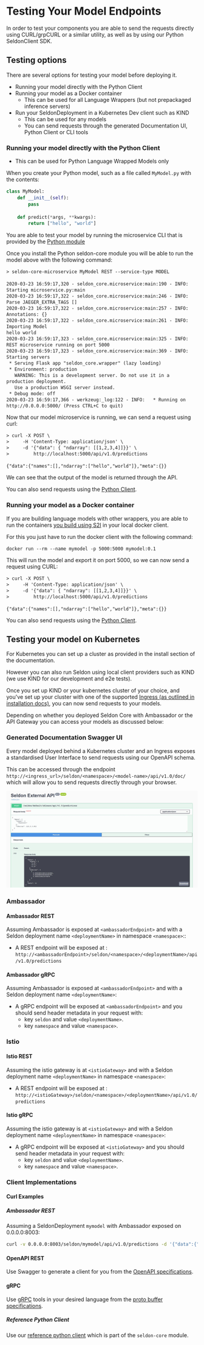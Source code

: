 # Testing Your Model Endpoints

In order to test your components you are able to send the requests directly using CURL/grpCURL or a similar utility, as well as by using our Python SeldonClient SDK.

## Testing options

There are several options for testing your model before deploying it.

* Running your model directly with the Python Client
* Running your model as a Docker container
    * This can be used for all Language Wrappers (but not prepackaged inference servers)
* Run your SeldonDeployment in a Kubernetes Dev client such as KIND
    * This can be used for any models
    * You can send requests through the generated Documentation UI, Python Client or CLI tools 

### Running your model directly with the Python Client

* This can be used for Python Language Wrapped Models only

When you create your Python model, such as a file called `MyModel.py` with the contents:

```python
class MyModel:
    def __init__(self):
        pass

    def predict(*args, **kwargs):
        return ["hello", "world"]
```

You are able to test your model by running the microservice CLI that is provided by the [Python module](../python/python_module.md)

Once you install the Python seldon-core module you will be able to run the model above with the following command:

```console
> seldon-core-microservice MyModel REST --service-type MODEL

2020-03-23 16:59:17,320 - seldon_core.microservice:main:190 - INFO:  Starting microservice.py:main
2020-03-23 16:59:17,322 - seldon_core.microservice:main:246 - INFO:  Parse JAEGER_EXTRA_TAGS []
2020-03-23 16:59:17,322 - seldon_core.microservice:main:257 - INFO:  Annotations: {}
2020-03-23 16:59:17,322 - seldon_core.microservice:main:261 - INFO:  Importing Model
hello world
2020-03-23 16:59:17,323 - seldon_core.microservice:main:325 - INFO:  REST microservice running on port 5000
2020-03-23 16:59:17,323 - seldon_core.microservice:main:369 - INFO:  Starting servers
 * Serving Flask app "seldon_core.wrapper" (lazy loading)
 * Environment: production
   WARNING: This is a development server. Do not use it in a production deployment.
   Use a production WSGI server instead.
 * Debug mode: off
2020-03-23 16:59:17,366 - werkzeug:_log:122 - INFO:   * Running on http://0.0.0.0:5000/ (Press CTRL+C to quit)
```

Now that our model microservice is running, we can send a request using curl:

```console
> curl -X POST \
>     -H 'Content-Type: application/json' \
>     -d '{"data": { "ndarray": [[1,2,3,4]]}}' \
>         http://localhost:5000/api/v1.0/predictions

{"data":{"names":[],"ndarray":["hello","world"]},"meta":{}}
```

We can see that the output of the model is returned through the API.

You can also send requests using the [Python Client](../python/seldon_client.md).

### Running your model as a Docker container

If you are building language models with other wrappers, you are able to run the containers [you build using S2I](../wrappers/language_wrappers.md) in your local docker client.

For this you just have to run the docker client with the following command:

```console
docker run --rm --name mymodel -p 5000:5000 mymodel:0.1
```

This will run the model and export it on port 5000, so we can now send a request using CURL:

```console
> curl -X POST \
>     -H 'Content-Type: application/json' \
>     -d '{"data": { "ndarray": [[1,2,3,4]]}}' \
>         http://localhost:5000/api/v1.0/predictions

{"data":{"names":[],"ndarray":["hello","world"]},"meta":{}}
```

You can also send requests using the [Python Client](../python/seldon_client.md).

## Testing your model on Kubernetes

For Kubernetes you can set up a cluster as provided in the install section of the documentation.

However you can also run Seldon using local client providers such as KIND (we use KIND for our development and e2e tests).

Once you set up KIND or your kubernetes cluster of your choice, and you've set up your cluster with one of the supported [Ingress (as outlined in installation docs)](../workflow/install.md), you can now send requests to your models.

Depending on whether you deployed Seldon Core with Ambassador or the API Gateway you can access your models as discussed below:

### Generated Documentation Swagger UI

Every model deployed behind a Kubernetes cluster and an Ingress exposes a standardised User Interface to send requests using our OpenAPI schema.

This can be accessed through the endpoint `http://<ingress_url>/seldon/<namespace>/<model-name>/api/v1.0/doc/` which will allow you to send requests directly through your browser.

![](https://raw.githubusercontent.com/SeldonIO/seldon-core/master/doc/source/images/rest-openapi.jpg)


### Ambassador

#### Ambassador REST

Assuming Ambassador is exposed at `<ambassadorEndpoint>` and with a Seldon deployment name `<deploymentName>`  in namespace `<namespace>`::

 * A REST endpoint will be exposed at : `http://<ambassadorEndpoint>/seldon/<namespace>/<deploymentName>/api/v1.0/predictions`

#### Ambassador gRPC

Assuming Ambassador is exposed at `<ambassadorEndpoint>` and with a Seldon deployment name `<deploymentName>`:

  * A gRPC endpoint will be exposed at `<ambassadorEndpoint>` and you should send header metadata in your request with:
    * key `seldon` and value `<deploymentName>`.
    * key `namespace` and value `<namespace>`.

### Istio

#### Istio REST

Assuming the istio gateway is at `<istioGateway>` and with a Seldon deployment name `<deploymentName>` in namespace `<namespace>`:

 * A REST endpoint will be exposed at : `http://<istioGateway>/seldon/<namespace>/<deploymentName>/api/v1.0/predictions`


#### Istio gRPC

Assuming the istio gateway is at `<istioGateway>` and with a Seldon deployment name `<deploymentName>` in namespace `<namespace>`:

  * A gRPC endpoint will be exposed at `<istioGateway>` and you should send header metadata in your request with:
    * key `seldon` and value `<deploymentName>`.
    * key `namespace` and value `<namespace>`.


### Client Implementations

#### Curl Examples

##### Ambassador REST

Assuming a SeldonDeployment `mymodel` with Ambassador exposed on 0.0.0.0:8003:

```bash
curl -v 0.0.0.0:8003/seldon/mymodel/api/v1.0/predictions -d '{"data":{"names":["a","b"],"tensor":{"shape":[2,2],"values":[0,0,1,1]}}}' -H "Content-Type: application/json"
```

#### OpenAPI REST

Use Swagger to generate a client for you from the [OpenAPI specifications](../reference/apis/openapi.html).

#### gRPC

Use [gRPC](https://grpc.io/) tools in your desired language from the [proto buffer specifications](../reference/apis/prediction.md).

##### Reference Python Client

Use our [reference python client](../python/python_module.md) which is part of the `seldon-core` module.

